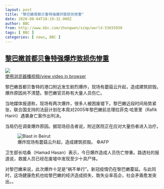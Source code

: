 ```yaml
---
layout: post
title: "黎巴嫩首都贝鲁特强爆炸致损伤惨重"
date: 2020-08-04T18:19:32.000Z
author: BBC
from: http://www.bbc.com/zhongwen/simp/world-53655930
tags: [ BBC ]
categories: [ news, BBC ]
---
```

<!--1596565172000-->
[黎巴嫩首都贝鲁特强爆炸致损伤惨重](http://www.bbc.com/zhongwen/simp/world-53655930)
------

<div>
<img class="media-placeholder player-with-placeholder__image lead-video-placeholder" src="https://ichef.bbci.co.uk/images/ic/720x405/p08mr0qb.jpg" referrerpolicy="no-referrer"><br><a href="https://www.bbc.com/zhongwen/simp/world-53655930/embed">使用浏览器播视频/view video in browser</a><p class="story-body__introduction">黎巴嫩首都贝鲁特的港口附近发生剧烈爆炸，现场有蘑菇云升起，造成建筑损毁。爆炸原因尚不清楚。黎巴嫩官员称有大量人员伤亡。</p><p>当地媒体报道称，现场有两次爆炸，很多人被困废墟下。黎巴嫩近段时间局势紧张，联合国支持的法庭计划在本周对2005年黎巴嫩前总理拉菲克·哈里里（Rafik Hariri）遇袭身亡案作出判决。</p><p>当局仍在调查爆炸原因。据现场目击者说，附近医院正在应对大量伤者进入治疗。</p><figure><img alt="Blast in Beirut" src="https://ichef.bbci.co.uk/news/600/cpsprodpb/11EFE/production/_113807437_beirut.jpg" referrerpolicy="no-referrer"><br><figcaption>爆炸现场有蘑菇云升起，造成建筑损毁。 ©AFP</figcaption></figure><p>卫生部长哈桑（Hamad Hasan）表示，今日爆炸造成人员伤亡惨重。路透社的报道说，救援人员已经在废墟中发现至少十具尸体。</p><p>对黎巴嫩来说，此次爆炸十足是“祸不单行”。新冠疫情仍在黎巴嫩蔓延。与此同时，这场健康危机也给黎巴嫩的经济造成损失，致失业率高企，社会矛盾愈发突出。。</p>
</div>
